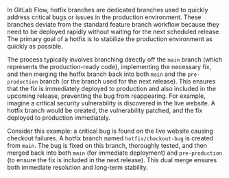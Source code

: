 In GitLab Flow, hotfix branches are dedicated branches used to quickly address critical bugs or issues in the production environment. These branches deviate from the standard feature branch workflow because they need to be deployed rapidly without waiting for the next scheduled release. The primary goal of a hotfix is to stabilize the production environment as quickly as possible.

The process typically involves branching directly off the `main` branch (which represents the production-ready code), implementing the necessary fix, and then merging the hotfix branch back into both `main` and the `pre-production` branch (or the branch used for the next release). This ensures that the fix is immediately deployed to production and also included in the upcoming release, preventing the bug from reappearing. For example, imagine a critical security vulnerability is discovered in the live website. A hotfix branch would be created, the vulnerability patched, and the fix deployed to production immediately.

Consider this example: a critical bug is found on the live website causing checkout failures. A hotfix branch named `hotfix/checkout-bug` is created from `main`. The bug is fixed on this branch, thoroughly tested, and then merged back into both `main` (for immediate deployment) and `pre-production` (to ensure the fix is included in the next release). This dual merge ensures both immediate resolution and long-term stability.